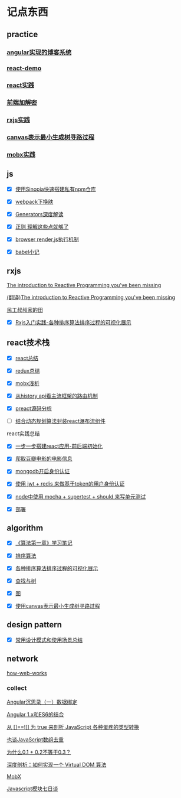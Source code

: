 # 记点东西

 ## practice

 ### [angular实现的博客系统](https://github.com/xiyuyizhi/myBlog)

 ### [react-demo](https://xiyuyizhi.github.io/react-demo/)

 ### [react实践](http://xiyuyizhi.xyz:8080)

 ### [前端加解密](https://github.com/xiyuyizhi/encrypt)

 ### [rxjs实践](https://xiyuyizhi.github.io/rxjs-sort-visualization/)

 ### [canvas表示最小生成树寻路过程](https://xiyuyizhi.github.io/canvas_edge_weighted_graph/)
 
 ### [mobx实践](https://xiyuyizhi.github.io/react-mobx-gitrepos-search/)
 
 ## js

 - [x] [使用Sinopia快速搭建私有npm仓库](./js/privateRes.md)

 - [x] [webpack下换肤](./js/theme.md)

 - [x] [Generators深度解读](https://github.com/xiyuyizhi/notes/issues/3)

 - [x] [正则 理解这些点就够了](https://github.com/xiyuyizhi/notes/issues/5)

 - [x] [browser render,js执行机制](https://github.com/xiyuyizhi/notes/issues/8)

 - [x] [babel小记](https://github.com/xiyuyizhi/notes/issues/10)

 ## rxjs

 [The introduction to Reactive Programming you've been missing](https://gist.github.com/staltz/868e7e9bc2a7b8c1f754)

 [(翻译)The introduction to Reactive Programming you've been missing](https://github.com/hehonghui/android-tech-frontier/tree/master/androidweekly/%E9%82%A3%E4%BA%9B%E5%B9%B4%E6%88%91%E4%BB%AC%E9%94%99%E8%BF%87%E7%9A%84%E5%93%8D%E5%BA%94%E5%BC%8F%E7%BC%96%E7%A8%8B)

 [民工叔叔家的田](https://zhuanlan.zhihu.com/xufei)

 - [x] [Rxjs入门实践-各种排序算法排序过程的可视化展示](https://github.com/xiyuyizhi/notes/issues/1)


 ## react技术栈

- [x] [react总结](./react/react.md)

- [x] [redux总结](./react/redux.md)

- [x] [mobx浅析](https://github.com/xiyuyizhi/notes/issues/4) 

- [x] [从history api看主流框架的路由机制](https://github.com/xiyuyizhi/notes/issues/9)

- [x] [preact源码分析](https://github.com/xiyuyizhi/notes/issues/11)

- [ ] [结合动态规划算法封装react瀑布流组件]()

react实践总结

- [x] [一步一步搭建react应用-前后端初始化](https://github.com/xiyuyizhi/movies/blob/master/dayByday/day1.md)

- [x] [爬取豆瓣电影的电影信息](https://github.com/xiyuyizhi/movies/blob/master/dayByday/day2.md)

- [x] [mongodb开启身份认证](https://github.com/xiyuyizhi/movies/blob/master/dayByday/day3.md)

- [x] [使用 jwt + redis 来做基于token的用户身份认证](https://github.com/xiyuyizhi/movies/blob/master/dayByday/day4.md)

- [x] [node中使用 mocha + supertest + should 来写单元测试](https://github.com/xiyuyizhi/movies/blob/master/dayByday/day5.md)

- [x] [部署](https://github.com/xiyuyizhi/movies/blob/master/dayByday/day6.md)



 ## algorithm

- [x] [《算法第一章》学习笔记](./data_structure/algo1/algorithms1.md)

- [x] [排序算法](./data_structure/algo2/algorithms2.md)   

- [x] [各种排序算法排序过程的可视化展示](https://github.com/xiyuyizhi/notes/issues/1)

- [x] [查找与树](./data_structure/algo3/algorithms3.md)

- [x] [图](./data_structure/algo4/algo4.md)

- [x] [使用canvas表示最小生成树寻路过程](https://github.com/xiyuyizhi/notes/issues/2)

 ## design pattern

 - [x] [常用设计模式和使用场景总结](./design_pattern/design-pattern.md)

 ## network

 [how-web-works](https://github.com/vasanthk/how-web-works)

 ### collect

 [Angular沉思录（一）数据绑定](https://github.com/xufei/blog/issues/10)

 [Angular 1.x和ES6的结合](https://github.com/xufei/blog/issues/29)

 [从 []==![] 为 true 来剖析 JavaScript 各种蛋疼的类型转换](https://github.com/jawil/blog/issues/1)

 [也谈JavaScript数组去重](https://www.toobug.net/article/array_unique_in_javascript.html)

 [为什么0.1 + 0.2不等于0.3？](https://fed.renren.com/2017/05/13/float-number/)

 [深度剖析：如何实现一个 Virtual DOM 算法](https://github.com/livoras/blog/issues/13)

 [MobX](https://github.com/sorrycc/blog/issues/2)

 [Javascript模块七日谈](http://huangxuan.me/2015/07/09/js-module-7day/)


